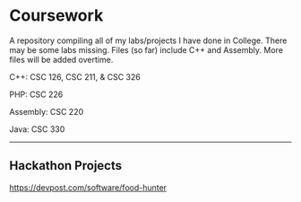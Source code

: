 # Coursework

A repository compiling all of my labs/projects I have done in College.  There may be some labs missing.  Files (so far) include C++ and Assembly.  More files will be added overtime.

C++: CSC 126, CSC 211, & CSC 326

PHP: CSC 226

Assembly: CSC 220

Java: CSC 330

-----

## Hackathon Projects

https://devpost.com/software/food-hunter
